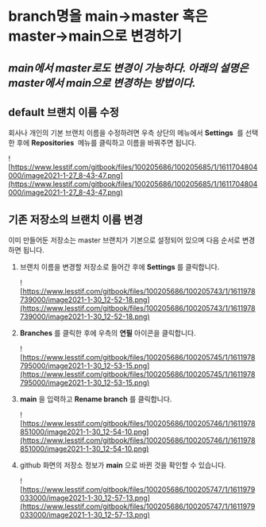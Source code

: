 # branch명을 main→master 혹은 master→main으로 변경하기

## *main에서 master로도 변경이 가능하다. 아래의 설명은 master에서 main으로 변경하는 방법이다.*

## **default 브랜치 이름 수정**

회사나 개인의 기본 브랜치 이름을 수정하려면 우측 상단의 메뉴에서 **Settings**  를 선택한 후에 **Repositories**  메뉴를 클릭하고 이름을 바꿔주면 됩니다.

![https://www.lesstif.com/gitbook/files/100205686/100205685/1/1611704804000/image2021-1-27_8-43-47.png](https://www.lesstif.com/gitbook/files/100205686/100205685/1/1611704804000/image2021-1-27_8-43-47.png)

## **기존 저장소의 브랜치 이름 변경**

이미 만들어둔 저장소는 master 브랜치가 기본으로 설정되어 있으며 다음 순서로 변경하면 됩니다.

1. 브랜치 이름을 변경할 저장소로 들어간 후에 **Settings** 를 클릭합니다.
    
    ![https://www.lesstif.com/gitbook/files/100205686/100205743/1/1611978739000/image2021-1-30_12-52-18.png](https://www.lesstif.com/gitbook/files/100205686/100205743/1/1611978739000/image2021-1-30_12-52-18.png)
    
2. **Branches** 를 클릭한 후에 우측의 **연필** 아이콘을 클릭합니다.
    
    ![https://www.lesstif.com/gitbook/files/100205686/100205745/1/1611978795000/image2021-1-30_12-53-15.png](https://www.lesstif.com/gitbook/files/100205686/100205745/1/1611978795000/image2021-1-30_12-53-15.png)
    
3. **main** 을 입력하고 **Rename branch** 를 클릭합니다.
    
    ![https://www.lesstif.com/gitbook/files/100205686/100205746/1/1611978851000/image2021-1-30_12-54-10.png](https://www.lesstif.com/gitbook/files/100205686/100205746/1/1611978851000/image2021-1-30_12-54-10.png)
    
4. github 화면의 저장소 정보가 **main** 으로 바뀐 것을 확인할 수 있습니다.
    
    ![https://www.lesstif.com/gitbook/files/100205686/100205747/1/1611979033000/image2021-1-30_12-57-13.png](https://www.lesstif.com/gitbook/files/100205686/100205747/1/1611979033000/image2021-1-30_12-57-13.png)
